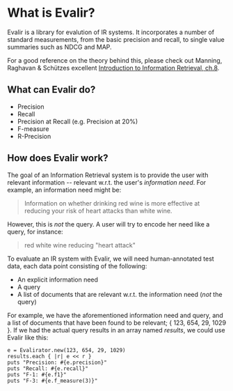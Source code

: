 What is Evalir?
===============
Evalir is a library for evalution of IR systems. It incorporates a number of standard measurements, from the basic precision and recall, to single value summaries such as NDCG and MAP.

For a good reference on the theory behind this, please check out Manning, Raghavan & Schützes excellent [Introduction to Information Retrieval, ch.8](http://nlp.stanford.edu/IR-book/html/htmledition/evaluation-in-information-retrieval-1.html).

What can Evalir do?
-------------------
* Precision
* Recall
* Precision at Recall (e.g. Precision at 20%)
* F-measure
* R-Precision

How does Evalir work?
---------------------
The goal of an Information Retrieval system is to provide the user with relevant information -- relevant w.r.t. the user's *information need*. For example, an information need might be:

> Information on whether drinking red wine is more effective at reducing your risk of heart attacks than white wine.

However, this is *not* the query. A user will try to encode her need like a query, for instance:

> red white wine reducing "heart attack"

To evaluate an IR system with Evalir, we will need human-annotated test data, each data point consisting of the following:
* An explicit information need
* A query
* A list of documents that are relevant w.r.t. the information need (*not* the query)

For example, we have the aforementioned information need and query, and a list of documents that have been found to be relevant; { 123, 654, 29, 1029 }. If we had the actual query results in an array named *results*, we could use Evalir like this:

    e = Evalirator.new(123, 654, 29, 1029)
    results.each { |r| e << r }
    puts "Precision: #{e.precision}"
    puts "Recall: #{e.recall}"
    puts "F-1: #{e.f1}"	
    puts "F-3: #{e.f_measure(3)}"